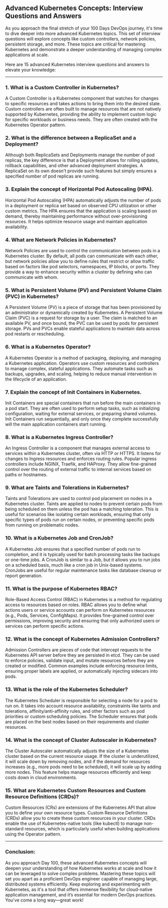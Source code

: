 ## Advanced Kubernetes Concepts: Interview Questions and Answers
As you approach the final stretch of your 100 Days DevOps journey, it's time to dive deeper into more advanced Kubernetes topics. This set of interview questions will explore concepts like custom controllers, network policies, persistent storage, and more. These topics are critical for mastering Kubernetes and demonstrate a deeper understanding of managing complex applications at scale.

Here are 15 advanced Kubernetes interview questions and answers to elevate your knowledge:

----------

### [](https://100daysdevops.hashnode.dev/day-99-of-100-days-advanced-kubernetes-concepts-interview-questions-and-answers#heading-1-what-is-a-custom-controller-in-kubernetes "Permalink")1.  **What is a Custom Controller in Kubernetes?**

A Custom Controller is a Kubernetes component that watches for changes to specific resources and takes actions to bring them into the desired state. Custom controllers are often built to manage resources that are not natively supported by Kubernetes, providing the ability to implement custom logic for specific workloads or business needs. They are often created with the Kubernetes Operator pattern.

### [](https://100daysdevops.hashnode.dev/day-99-of-100-days-advanced-kubernetes-concepts-interview-questions-and-answers#heading-2-what-is-the-difference-between-a-replicaset-and-a-deployment "Permalink")2.  **What is the difference between a ReplicaSet and a Deployment?**

Although both ReplicaSets and Deployments manage the number of pod replicas, the key difference is that a Deployment allows for rolling updates, rollback capabilities, and other advanced deployment strategies. A ReplicaSet on its own doesn't provide such features but simply ensures a specified number of pod replicas are running.

### [](https://100daysdevops.hashnode.dev/day-99-of-100-days-advanced-kubernetes-concepts-interview-questions-and-answers#heading-3-explain-the-concept-of-horizontal-pod-autoscaling-hpa "Permalink")3.  **Explain the concept of Horizontal Pod Autoscaling (HPA).**

Horizontal Pod Autoscaling (HPA) automatically adjusts the number of pods in a deployment or replica set based on observed CPU utilization or other custom metrics. The HPA ensures that the application is scaling based on demand, thereby maintaining performance without over-provisioning resources. It helps optimize resource usage and maintain application availability.

### [](https://100daysdevops.hashnode.dev/day-99-of-100-days-advanced-kubernetes-concepts-interview-questions-and-answers#heading-4-what-are-network-policies-in-kubernetes "Permalink")4.  **What are Network Policies in Kubernetes?**

Network Policies are used to control the communication between pods in a Kubernetes cluster. By default, all pods can communicate with each other, but network policies allow you to define rules that restrict or allow traffic based on factors like pod selectors, namespaces, IP blocks, or ports. They provide a way to enhance security within a cluster by defining who can communicate with whom.

### [](https://100daysdevops.hashnode.dev/day-99-of-100-days-advanced-kubernetes-concepts-interview-questions-and-answers#heading-5-what-is-persistent-volume-pv-and-persistent-volume-claim-pvc-in-kubernetes "Permalink")5.  **What is Persistent Volume (PV) and Persistent Volume Claim (PVC) in Kubernetes?**

A Persistent Volume (PV) is a piece of storage that has been provisioned by an administrator or dynamically created by Kubernetes. A Persistent Volume Claim (PVC) is a request for storage by a user. The claim is matched to an available PV, and once bound, the PVC can be used by pods for persistent storage. PVs and PVCs enable stateful applications to maintain data across pod restarts or rescheduling.

### [](https://100daysdevops.hashnode.dev/day-99-of-100-days-advanced-kubernetes-concepts-interview-questions-and-answers#heading-6-what-is-a-kubernetes-operator "Permalink")6.  **What is a Kubernetes Operator?**

A Kubernetes Operator is a method of packaging, deploying, and managing a Kubernetes application. Operators use custom resources and controllers to manage complex, stateful applications. They automate tasks such as backups, upgrades, and scaling, helping to reduce manual intervention in the lifecycle of an application.

### [](https://100daysdevops.hashnode.dev/day-99-of-100-days-advanced-kubernetes-concepts-interview-questions-and-answers#heading-7-explain-the-concept-of-init-containers-in-kubernetes "Permalink")7.  **Explain the concept of Init Containers in Kubernetes.**

Init Containers are special containers that run before the main containers in a pod start. They are often used to perform setup tasks, such as initializing configuration, waiting for external services, or preparing shared volumes. Init Containers run sequentially, and only once they complete successfully will the main application containers start running.

### [](https://100daysdevops.hashnode.dev/day-99-of-100-days-advanced-kubernetes-concepts-interview-questions-and-answers#heading-8-what-is-a-kubernetes-ingress-controller "Permalink")8.  **What is a Kubernetes Ingress Controller?**

An Ingress Controller is a component that manages external access to services within a Kubernetes cluster, often via HTTP or HTTPS. It listens for changes to Ingress resources and enforces routing rules. Popular ingress controllers include NGINX, Traefik, and HAProxy. They allow fine-grained control over the routing of external traffic to internal services based on paths or hostnames.

### [](https://100daysdevops.hashnode.dev/day-99-of-100-days-advanced-kubernetes-concepts-interview-questions-and-answers#heading-9-what-are-taints-and-tolerations-in-kubernetes "Permalink")9.  **What are Taints and Tolerations in Kubernetes?**

Taints and Tolerations are used to control pod placement on nodes in a Kubernetes cluster. Taints are applied to nodes to prevent certain pods from being scheduled on them unless the pod has a matching toleration. This is useful for scenarios like isolating certain workloads, ensuring that only specific types of pods run on certain nodes, or preventing specific pods from running on problematic nodes.

### [](https://100daysdevops.hashnode.dev/day-99-of-100-days-advanced-kubernetes-concepts-interview-questions-and-answers#heading-10-what-is-a-kubernetes-job-and-cronjob "Permalink")10.  **What is a Kubernetes Job and CronJob?**

A Kubernetes Job ensures that a specified number of pods run to completion, and it is typically used for batch processing tasks like backups or one-time jobs. A CronJob is similar to a Job, but it allows you to run jobs on a scheduled basis, much like a cron job in Unix-based systems. CronJobs are useful for regular maintenance tasks like database cleanup or report generation.

### [](https://100daysdevops.hashnode.dev/day-99-of-100-days-advanced-kubernetes-concepts-interview-questions-and-answers#heading-11-what-is-the-purpose-of-kubernetes-rbac "Permalink")11.  **What is the purpose of Kubernetes RBAC?**

Role-Based Access Control (RBAC) in Kubernetes is a method for regulating access to resources based on roles. RBAC allows you to define what actions users or service accounts can perform on Kubernetes resources (e.g., Pods, Services, ConfigMaps). It provides fine-grained control over permissions, improving security and ensuring that only authorized users or services can perform specific actions.

### [](https://100daysdevops.hashnode.dev/day-99-of-100-days-advanced-kubernetes-concepts-interview-questions-and-answers#heading-12-what-is-the-concept-of-kubernetes-admission-controllers "Permalink")12.  **What is the concept of Kubernetes Admission Controllers?**

Admission Controllers are pieces of code that intercept requests to the Kubernetes API server before they are persisted in etcd. They can be used to enforce policies, validate input, and mutate resources before they are created or modified. Common examples include enforcing resource limits, ensuring proper labels are applied, or automatically injecting sidecars into pods.

### [](https://100daysdevops.hashnode.dev/day-99-of-100-days-advanced-kubernetes-concepts-interview-questions-and-answers#heading-13-what-is-the-role-of-the-kubernetes-scheduler "Permalink")13.  **What is the role of the Kubernetes Scheduler?**

The Kubernetes Scheduler is responsible for selecting a node for a pod to run on. It takes into account resource availability, constraints like taints and tolerations, affinity/anti-affinity rules, and other factors such as pod priorities or custom scheduling policies. The Scheduler ensures that pods are placed on the best nodes based on their requirements and cluster resources.

### [](https://100daysdevops.hashnode.dev/day-99-of-100-days-advanced-kubernetes-concepts-interview-questions-and-answers#heading-14-what-is-the-concept-of-cluster-autoscaler-in-kubernetes "Permalink")14.  **What is the concept of Cluster Autoscaler in Kubernetes?**

The Cluster Autoscaler automatically adjusts the size of a Kubernetes cluster based on the current resource usage. If the cluster is underutilized, it will scale down by removing nodes, and if the demand for resources increases (e.g., more pods need to be scheduled), it will scale up by adding more nodes. This feature helps manage resources efficiently and keep costs down in cloud environments.

### [](https://100daysdevops.hashnode.dev/day-99-of-100-days-advanced-kubernetes-concepts-interview-questions-and-answers#heading-15-what-are-kubernetes-custom-resources-and-custom-resource-definitions-crds "Permalink")15.  **What are Kubernetes Custom Resources and Custom Resource Definitions (CRDs)?**

Custom Resources (CRs) are extensions of the Kubernetes API that allow you to define your own resource types. Custom Resource Definitions (CRDs) allow you to create these custom resources in your cluster. CRDs enable the use of Kubernetes-native tools (like kubectl) to manage non-standard resources, which is particularly useful when building applications using the Operator pattern.

----------

### [](https://100daysdevops.hashnode.dev/day-99-of-100-days-advanced-kubernetes-concepts-interview-questions-and-answers#heading-conclusion "Permalink")Conclusion:

As you approach Day 100, these advanced Kubernetes concepts will deepen your understanding of how Kubernetes works at scale and how it can be leveraged to solve complex problems. Mastering these topics will set you apart as a proficient DevOps engineer capable of managing large, distributed systems efficiently. Keep exploring and experimenting with Kubernetes, as it's a tool that offers immense flexibility for cloud-native application management, and it’s essential for modern DevOps practices. You've come a long way—great work!
